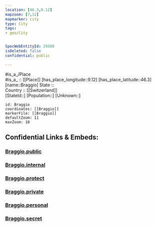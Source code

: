 ```yaml
---
location: [46.3,9.12] 
mapzoom: [7,12] 
mapmarker: city 
type: City
tags:
- geo/City


SpocWebEntityId: 29308
isDeleted: false
confidential: public

---
```

#is_a_/Place  
#is_a_ :: [[Place]] 
[has_place_longitude::9.12] 
[has_place_latitude::46.3] 
[name::Braggio] 
State ::  
Country :: [[Switzerland]]  
[StateId::] 
[Population::] 
[Unknown::] 


```leaflet
id: Braggio
coordinates: [[Braggio]] 
markerFile: [[Braggio]] 
defaultZoom: 11 
maxZoom: 18
```


## Confidential Links & Embeds: 

### [Braggio.public](/_public/\Earth\Continent\Europe\Europe~Central\Switzerland\Switzerland~Cantons\Graubünden\CityBraggio.public.md) 

### [Braggio.internal](/_internal/\Earth\Continent\Europe\Europe~Central\Switzerland\Switzerland~Cantons\Graubünden\CityBraggio.internal.md) 

### [Braggio.protect](/_protect/\Earth\Continent\Europe\Europe~Central\Switzerland\Switzerland~Cantons\Graubünden\CityBraggio.protect.md) 

### [Braggio.private](/_private/\Earth\Continent\Europe\Europe~Central\Switzerland\Switzerland~Cantons\Graubünden\CityBraggio.private.md) 

### [Braggio.personal](/_personal/\Earth\Continent\Europe\Europe~Central\Switzerland\Switzerland~Cantons\Graubünden\CityBraggio.personal.md) 

### [Braggio.secret](/_secret/\Earth\Continent\Europe\Europe~Central\Switzerland\Switzerland~Cantons\Graubünden\CityBraggio.secret.md)

